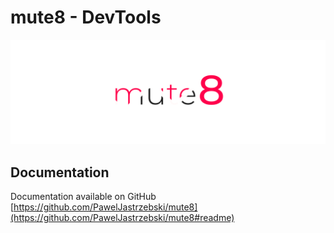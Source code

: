 # mute8 - DevTools
![mute8](https://github.com/PawelJastrzebski/mute8/raw/main/doc/mut8.svg)

## Documentation
Documentation available on GitHub
[https://github.com/PawelJastrzebski/mute8](https://github.com/PawelJastrzebski/mute8#readme)